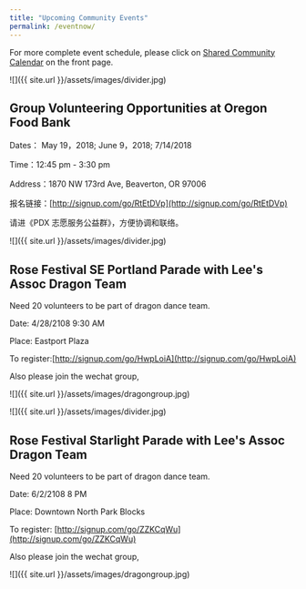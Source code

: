 ```yaml
---
title: "Upcoming Community Events"
permalink: /eventnow/
---
```


For more complete event schedule, please click on [Shared Community Calendar](http://pdxchinese.org/events/) on the front page.

![]({{ site.url }}/assets/images/divider.jpg)

## Group Volunteering Opportunities at Oregon Food Bank

Dates： May 19，2018; June 9，2018; 7/14/2018

Time：12:45 pm - 3:30 pm

Address：1870 NW 173rd Ave, Beaverton, OR 97006

报名链接：[http://signup.com/go/RtEtDVp](http://signup.com/go/RtEtDVp)

请进《PDX 志愿服务公益群》，方便协调和联络。

![]({{ site.url }}/assets/images/divider.jpg)

## Rose Festival SE Portland Parade with Lee's Assoc Dragon Team

Need 20 volunteers to be part of dragon dance team.

Date: 4/28/2108 9:30 AM

Place: Eastport Plaza

To register:[http://signup.com/go/HwpLoiA](http://signup.com/go/HwpLoiA)

Also please join the wechat group,

![]({{ site.url }}/assets/images/dragongroup.jpg)

![]({{ site.url }}/assets/images/divider.jpg)

## Rose Festival Starlight Parade with Lee's Assoc Dragon Team

Need 20 volunteers to be part of dragon dance team.

Date: 6/2/2108 8 PM

Place: Downtown North Park Blocks

To register: [http://signup.com/go/ZZKCqWu](http://signup.com/go/ZZKCqWu)

Also please join the wechat group,

![]({{ site.url }}/assets/images/dragongroup.jpg)
